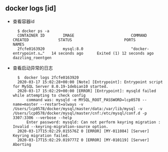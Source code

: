 ## docker logs [id]
- 查看容器id

		$ docker ps -a
        CONTAINER ID        IMAGE                         COMMAND                  CREATED             STATUS                       PORTS                                            NAMES
        2fcfe0163920        mysql:8.0                     "docker-entrypoint.s…"   14 seconds ago      Exited (1) 12 seconds ago                                                     dazzling_roentgen
- 查看启动异常的日志

		$  docker logs 2fcfe0163920
        2020-03-17 15:02:28+00:00 [Note] [Entrypoint]: Entrypoint script for MySQL Server 8.0.19-1debian10 started.
        2020-03-17 15:02:29+00:00 [ERROR] [Entrypoint]: mysqld failed while attempting to check config
            command was: mysqld -e MYSQL_ROOT_PASSWORD=lcp0578 --name=master --restart=always -v /Users/lcp0578/docker/mysql/master/data:/var/lib/mysql -v /Users/lcp0578/docker/mysql/master/cnf:/etc/mysql/conf.d -p 3307:3306 --verbose --help
            Enter password: mysqld: Can not perform keyring migration : Invalid --keyring-migration-source option.
        2020-03-17T15:02:29.015576Z 0 [ERROR] [MY-011084] [Server] Keyring migration failed.
        2020-03-17T15:02:29.019777Z 0 [ERROR] [MY-010119] [Server] Aborting